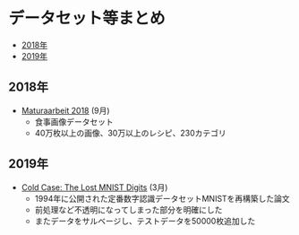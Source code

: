 # データセット等まとめ

- [2018年](#2018年)
- [2019年](#2019年)

## 2018年

- [Maturaarbeit 2018](https://github.com/MURGIO/Food-Recipe-CNN) (9月)
  - 食事画像データセット
  - 40万枚以上の画像、30万以上のレシピ、230カテゴリ

## 2019年

- [Cold Case: The Lost MNIST Digits](https://arxiv.org/abs/1905.10498) (3月)
  - 1994年に公開された定番数字認識データセットMNISTを再構築した論文
  - 前処理など不透明になってしまった部分を明確にした
  - またデータをサルベージし、テストデータを50000枚追加した
